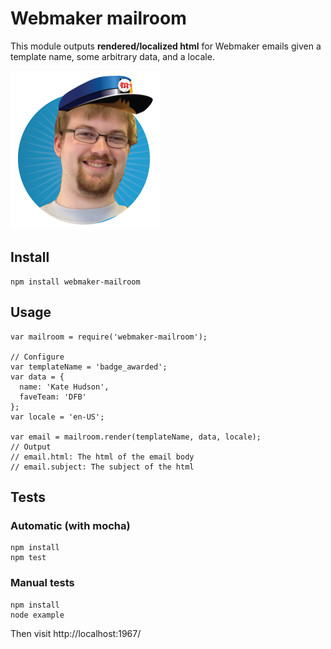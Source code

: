# Webmaker mailroom

This module outputs **rendered/localized html** for Webmaker emails given a template name, some arbitrary data, and a locale.

![jbuck the mailman](jbuckmail.png)

## Install
```
npm install webmaker-mailroom
```

## Usage
```
var mailroom = require('webmaker-mailroom');

// Configure
var templateName = 'badge_awarded';
var data = {
  name: 'Kate Hudson',
  faveTeam: 'DFB'
};
var locale = 'en-US';

var email = mailroom.render(templateName, data, locale);
// Output
// email.html: The html of the email body
// email.subject: The subject of the html
```

## Tests

### Automatic (with mocha)

```
npm install
npm test
```

### Manual tests

```
npm install
node example
```

Then visit http://localhost:1967/<template name> in your browser.

## Adding a new email template

1. If your email event is called "Awesome Event", create an html file in `templates/` called `awesome_event.html`
2. Refer to the [nunjucks templating docs](http://mozilla.github.io/nunjucks/templating.html) for how to add templated data.
3. Add strings to `locale/en_US/strings.json`. In the template, you should use the syntax `{{ 'key-name' | gettext }}`
4. Add a subject to `locale/en_US/strings.json`. The key should be `subject_<template name>`.
5. Add some test data to `test/mock-data.js`. You should format your test data as an array of test data sets, commenting each one if necessary.
6. Manually test your template by running `npm example`. If your html file was `templates/awesome_event.html`, you would navigate to `http://localhost:1967/awesome_event` in your browser.
7. Add automatic tests for your template to `test/test.js` and run `npm test`.
8. Update the 'List of available templates' section in `README.md`  with the event name and data model.

## List of available templates

### `test`
Data model:
```js
{
  number: "This can be any number, just for testing."
}
```

### `event_mentor_confirmation_email`
Data model:
```js
{
  username: "Can be the event mentor's username or undefined if the email is not associated with a username",
  eventUrl: "The url of the event page",
  eventName: "The name of the event",
  confirmUrlYes: "The tokenized landing page url for a positive confirmation",
  confirmUrlNo: "The tokenized landing page url for a negative confirmation",
  organizerUsername: "The username of the event organizer"
}
```

### `event_coorganizer_added`
Data model:
```js
{
  username: "Co-organizer's email",
  eventName: "The title of the event",
  eventUrl: "The url of the event page",
  eventEditUrl: "The url at which the event can be edited"
}
```

### `hive_badge_awarded`
Data model:

If a user/username exists:
```js
{
  username: "Badge earner's username",
  badgeUrl: "The complete url of the badge, e.g. https://webmaker.org/badges/hive-community-member",
  profileUrl: "The complete url of the user's profile page e.g. https://webmaker.org/user/user123",
  comment: "The comments included with the approved application"
}
```

If a user/username exists:
```js
{
  badgeUrl: "The complete url of the badge, e.g. https://webmaker.org/badges/hive-community-member",
  signUpUrl: "The complete url where a user can go to sign up for a new badge",
  comment: "The comments included with the approved application"
}
```

### `badge_application_denied`

Data model:

```js
{
  badgeName: 'Name of the badge',
  badgeUrl: 'Full url of the badge',
  comment: 'Comments from the badge application'
}

### `event_created`

Data model:

```js
{
  username: 'Webmaker username (optional)'
}
```

## Tests

### Automatic (with mocha)

```
npm install
npm test
```
### Manual tests

```
npm install
node example
```

